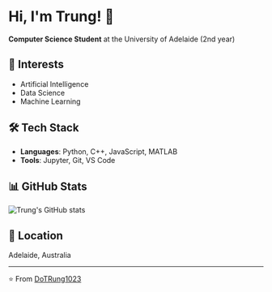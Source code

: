 # Hi, I'm Trung! 👋

**Computer Science Student** at the University of Adelaide (2nd year)

## 🎯 Interests
- Artificial Intelligence
- Data Science
- Machine Learning

## 🛠️ Tech Stack
- **Languages**: Python, C++, JavaScript, MATLAB
- **Tools**: Jupyter, Git, VS Code

## 📊 GitHub Stats
![Trung's GitHub stats](https://github-readme-stats.vercel.app/api?username=DoTRung1023&show_icons=true&theme=radical)

## 📍 Location
Adelaide, Australia

---
⭐️ From [DoTRung1023](https://github.com/DoTRung1023)